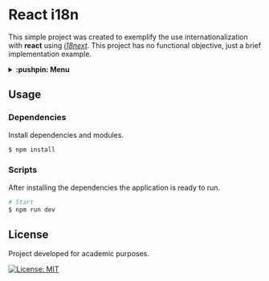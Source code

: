 # React i18n

This simple project was created to exemplify the use internationalization with **react** using [*i18next*](https://www.npmjs.com/package/i18next). This project has no functional objective, just a brief implementation example.

<details>
  <summary>
    <strong>:pushpin: Menu</strong>
  </summary>
  <br>
  
> - [_**Usage**_](#usage)
>   - [_Dependencies_](#dependencies)
>   - [_Scripts_](#scripts)
> - [_**License**_](#license)
  
</details>

## Usage
### Dependencies

Install dependencies and modules.

```bash
$ npm install
```

### Scripts

After installing the dependencies the application is ready to run.

```bash
# Start
$ npm run dev
```

## License

Project developed for academic purposes.

[![License: MIT](https://img.shields.io/github/license/guiigos/react-i18n?style=flat-square)](./LICENSE)
